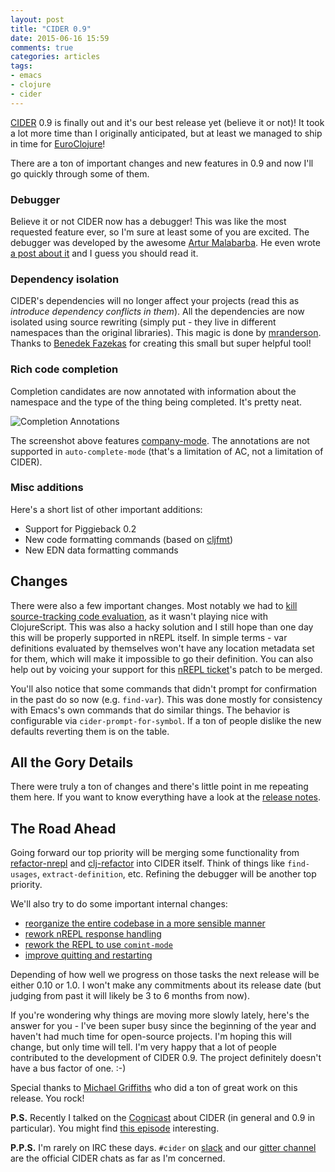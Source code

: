 ```yaml
---
layout: post
title: "CIDER 0.9"
date: 2015-06-16 15:59
comments: true
categories: articles
tags:
- emacs
- clojure
- cider
---
```


[CIDER](https://github.com/clojure-emacs/cider) 0.9 is finally out and
it's our best release yet (believe it or not)! It took a lot
more time than I originally anticipated, but at least we managed to
ship in time for [EuroClojure](http://euroclojure.org)!

There are a ton of important changes and new features in 0.9 and now I'll go
quickly through some of them.

### Debugger

Believe it or not CIDER now has a debugger! This was like
the most requested feature ever, so I'm sure at least some of you are
excited. The debugger was developed by the awesome
[Artur Malabarba](http://endlessparentheses.com). He even wrote
[a post about it](http://endlessparentheses.com/cider-debug-a-visual-interactive-debugger-for-clojure.html)
and I guess you should read it.

### Dependency isolation

CIDER's dependencies will no longer affect your projects (read this as
_introduce dependency conflicts in them_). All the dependencies are
now isolated using source rewriting (simply put - they live in
different namespaces than the original libraries). This magic is done by
[mranderson](https://github.com/benedekfazekas/mranderson). Thanks to
[Benedek Fazekas](https://github.com/benedekfazekas) for creating this
small but super helpful tool!

### Rich code completion

Completion candidates are now annotated with information about the
namespace and the type of the thing being completed. It's pretty neat.

![Completion Annotations](https://raw.githubusercontent.com/clojure-emacs/cider/master/screenshots/completion-annotations.png)

The screenshot above features
[company-mode](http://company-mode.github.io/). The annotations are
not supported in `auto-complete-mode` (that's a limitation of AC, not
a limitation of CIDER).

### Misc additions

Here's a short list of other important additions:

* Support for Piggieback 0.2
* New code formatting commands (based on [cljfmt](https://github.com/weavejester/cljfmt))
* New EDN data formatting commands

## Changes

There were also a few important changes. Most notably we had to
[kill source-tracking code evaluation](https://github.com/clojure-emacs/cider/issues/1088),
as it wasn't playing nice with ClojureScript. This was also a hacky
solution and I still hope than one day this will be properly supported
in nREPL itself. In simple terms - var definitions evaluated by
themselves won't have any location metadata set for them, which will
make it impossible to go their definition.  You can also help out by
voicing your support for this
[nREPL ticket](http://dev.clojure.org/jira/browse/NREPL-59)'s patch to
be merged.

You'll also notice that some commands that didn't prompt for
confirmation in the past do so now (e.g. `find-var`).  This was done mostly for
consistency with Emacs's own commands that do similar things. The
behavior is configurable via `cider-prompt-for-symbol`. If a ton of
people dislike the new defaults reverting them is on the table.

## All the Gory Details

There were truly a ton of changes and there's little point in me
repeating them here. If you want to know everything have a look at the
[release notes](https://github.com/clojure-emacs/cider/releases/tag/v0.9.0).

## The Road Ahead

Going forward our top priority will be merging some functionality from
[refactor-nrepl](https://github.com/clojure-emacs/refactor-nrepl) and
[clj-refactor](https://github.com/clojure-emacs/clj-refactor.el) into
CIDER itself.  Think of things like `find-usages`,
`extract-definition`, etc. Refining the debugger will be another top
priority.

We'll also try to do some important internal changes:

- [reorganize the entire codebase in a more sensible manner](https://github.com/clojure-emacs/cider/issues/1068)
- [rework nREPL response handling](https://github.com/clojure-emacs/cider/issues/1099)
- [rework the REPL to use `comint-mode`](https://github.com/clojure-emacs/cider/issues/709)
- [improve quitting and restarting](https://github.com/clojure-emacs/cider/issues/732)

Depending of how well we progress on those tasks the next release will
be either 0.10 or 1.0. I won't make any commitments about its release
date (but judging from past it will likely be 3 to 6 months from now).

If you're wondering why things are moving more slowly lately, here's
the answer for you - I've been super busy since the beginning of the
year and haven't had much time for open-source projects. I'm hoping
this will change, but only time will tell.  I'm very happy that a lot
of people contributed to the development of CIDER 0.9. The project
definitely doesn't have a bus factor of one. :-)

Special thanks to [Michael Griffiths](https://github.com/cichli) who
did a ton of great work on this release. You rock!

**P.S.** Recently I talked on the
[Cognicast](http://blog.cognitect.com/cognicast) about CIDER (in
general and 0.9 in particular). You might find
[this episode](http://blog.cognitect.com/cognicast/080) interesting.

**P.P.S.** I'm rarely on IRC these days. `#cider` on
  [slack](https://clojurians.slack.com/) and our
  [gitter channel](https://gitter.im/clojure-emacs/cider) are the
  official CIDER chats as far as I'm concerned.
